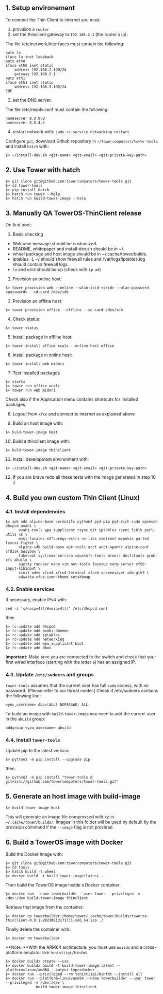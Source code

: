 ## 1. Setup environement

To connect the Thin Client to internet you must:

1. provision a `router`
2. set the thinclient gateway to `192.168.2.1` (the router`s ip):

The file /etc/network/interfaces must contain the following:

```
auto lo
iface lo inet loopback
auto eth0
iface eth0 inet static
    address 192.168.2.100/24
    gateway 192.168.2.1
auto eth1
iface eth1 inet static
    address 192.168.3.100/24
EOF
```
3. set the DNS server:

The file /etc/resolv.conf must contain the following:
```
nameserver 8.8.8.8
nameserver 8.8.4.4
```

4. restart network with: `sudo rc-service networking restart`

Configure `git`, download Github repository in `~/towercomputers/tower-tools` and install `hatch` with:

```
$> ~/install-dev.sh <git-name> <git-email> <git-private-key-path>
```

## 2. Use Tower with hatch

```
$> git clone git@github.com:towercomputers/tower-tools.git
$> cd tower-tools
$> pip install hatch
$> hatch run tower --help
$> hatch run build-tower-image --help
```

## 3. Manually QA TowerOS-ThinClient release

On first boot:

1. Basic checking

- Welcome message should be customized.
- README, whitepaper and install-dev.sh should be in ~/.
- wheel package and host image should be in ~/.cache/tower/builds.
- iptables -L -v should show firewall rules and /var/logs/iptables.log should contain firewall logs.
- `lo` and `eth0` should be up (check  with `ip ad`)

2. Provision an online host:

```
$> tower provision web --online --wlan-ssid <ssid> --wlan-password <password> --sd-card /dev/sdb 
```

3. Provision an offline host:

```
$> tower provision office --offline --sd-card /dev/sdb
```

4. Check status:

```
$> tower status
```

5. Install package in offline host:

```
$> tower install office xcalc --online-host office
```

6. Install package in online host:

```
$> tower install web midori
```

7. Test installed packages

```
$> startx
$> tower run office xcalc
$> tower run web midori
```

Check also if the Application menu contains shortcuts for installed packages.

8. Logout from `xfce` and connect to internet as explained above

9. Build an host image with:

```
$> buld-tower-image host
```

10. Build a thinclient image with:

```
$> buld-tower-image thinclient
```

11. Install development environment with:

```
$> ~/install-dev.sh <git-name> <git-email> <git-private-key-path>
```

12. If you are brave redo all these tests with the image generated in step 10 :)

## 4. Build you own custom Thin Client (Linux)

### 4.1. Install dependencies

```
$> apk add alpine-base coreutils python3 py3-pip py3-rich sudo openssh dhcpcd avahi \
      avahi-tools wpa_supplicant rsync git iptables rsync lsblk perl-utils xz \
      musl-locales e2fsprogs-extra nx-libs xsetroot mcookie parted lsscsi figlet \
      alpine-sdk build-base apk-tools acct acct-openrc alpine-conf sfdisk busybox \
      fakeroot syslinux xorriso squashfs-tools mtools dosfstools grub-efi abuild \
      agetty runuser nano vim net-tools losetup xorg-server xf86-input-libinput \
      xinit udev xfce4 xfce4-terminal xfce4-screensaver adw-gtk3 \
      adwaita-xfce-icon-theme setxkbmap
```

### 4.2. Enable services

If necessary, enable IPv4 with:

```
sed -i 's/noipv4ll/#noipv4ll/' /etc/dhcpcd.conf
```

then

```
$> rc-update add dhcpcd
$> rc-update add avahi-daemon
$> rc-update add iptables
$> rc-update add networking
$> rc-update add wpa_supplicant boot
$> rc-update add dbus
```

**Important:** Make sure you are connected to the switch and check that your first wired interface (starting with the letter `e`) has an assigned IP.

### 4.3. Update `/etc/sudoers` and groups

`tower-tools` assumes that the current user has full `sudo` access, with no password. (Please refer to our threat model.) Check if /etc/sudoers contains the following line:

```
<you_username> ALL=(ALL) NOPASSWD: ALL
```

To build an image with `build-tower-image` you need to add the current user in the `abuild` group:

```
addgroup <you_username> abuild
```

### 4.4. Install `tower-tools`

Update pip to the latest version:

```
$> python3 -m pip install --upgrade pip
```

then:

```
$> python3 -m pip install "tower-tools @ git+ssh://github.com/towercomputers/tower-tools.git"
```

## 5. Generate an host image with build-image

```
$> build-tower-image host
```

This will generate an image file compressed with xz in `~/.cache/tower/builds/`. Images in this folder will be used by default by the provision command if the `--image` flag is not provided.

## 6. Build a TowerOS image with Docker

Build the Docker image with:

```
$> git clone git@github.com:towercomputers/tower-tools.git
$> cd tools
$> hatch build -t wheel
$> docker build -t build-tower-image:latest .
```

Then build the TowerOS image inside a Docker container:

```
$> docker run --name towerbuilder --user tower --privileged -v /dev:/dev build-tower-image thinclient
```

Retrieve that image from the container:

```
$> docker cp towerbuilder:/home/tower/.cache/tower/builds/toweros-thinclient-0.0.1-20230513171731-x86_64.iso ./
```

Finally delete the container with:

```
$> docker rm towerbuilder
```

**Note: **With the ARM64 architecture, you must use `buildx` and a cross-platform emulator like `tonistiigi/binfmt`.

```
$> docker buildx create --use
$> docker buildx build -t build-tower-image:latest --platform=linux/amd64 --output type=docker .
$> docker run --privileged --rm tonistiigi/binfmt --install all
$> docker run --platform=linux/amd64 --name towerbuilder --user tower --privileged -v /dev:/dev \
              build-tower-image thinclient
```
